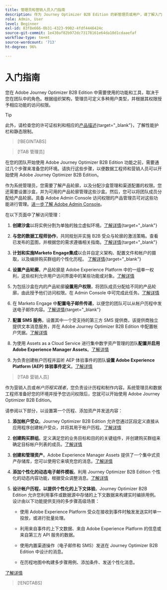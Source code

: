```yaml
---
title: 管理员和营销人员入门指南
description: 作为 Journey Optimizer B2B Edition 的新管理员或用户，请了解入门流程中的关键环节。
role: Admin, User
level: Beginner
exl-id: 83f8e666-0b31-4323-9902-4fdf4446424c
source-git-commit: 1e430af82b972dc73178161e64da10d1cdaaefaf
workflow-type: tm+mt
source-wordcount: '713'
ht-degree: 96%

---
```


# 入门指南

您在 Adobe Journey Optimizer B2B Edition 中需要使用的功能和工具，取决于您在团队中的角色。根据组织架构，管理员可定义多种用户类型，并根据其权限授予相应功能的访问权限。

>[!TIP]
>
>此外，请检查您的许可证权利和相应的[产品描述](https://helpx.adobe.com/cn/legal/product-descriptions/adobe-journey-optimizer-b2b.html){target="_blank"}，了解性能护栏和静态限制。

>[!BEGINTABS]

>[!TAB 管理员]

在您的团队开始使用 Adobe Journey Optimizer B2B Edition 功能之前，需要通过几个步骤来准备您的环境。请执行这些步骤，以便数据工程师和营销人员可以开始使用 Adobe Journey Optimizer B2B Edition。

作为系统管理员，您需要了解产品轮廓，以及分配沙盒管理和渠道配置的权限。您还需要设置沙盒，并为可用的产品轮廓管理这些沙盒。然后，您可以将团队成员分配给产品轮廓。具备 Adobe Admin Console 访问权限的产品管理员可对这些功能进行管理。[进一步了解 Adobe Admin Console](https://helpx.adobe.com/cn/enterprise/using/admin-console.html)。

在以下页面中了解访问管理：

1. **创建沙盒**&#x200B;以将实例分割为单独的独立虚拟环境。[了解详情](https://experienceleague.adobe.com/zh-hans/docs/experience-platform/sandbox/home#understanding-sandboxes){target="_blank"}

1. **与您的数据工程师协作**，共同规划并实施 B2B 受众与轮廓的激活策略。查看已发布的蓝图，并根据您的需求遵循相关指南。[了解详情](https://experienceleague.adobe.com/zh-hans/docs/blueprints-learn/architecture/b2b-activation/overview){target="_blank"}

1. **计划和实施Marketo Engage集成**&#x200B;以合并自定义架构、配置文件和帐户的摄取，以及编排购买群组的个性化历程。 [了解详情](https://experienceleague.adobe.com/en/docs/blueprints-learn/architecture/b2b-activation/b2b-journeys-with-marketo){target="_blank"}

1. **设置产品轮廓**。产品轮廓是 Adobe Experience Platform 中的一组单一权利，这些权利允许用户访问界面中的某些功能或对象。[了解详情](../admin/user-management.md#create-the-marketo-engage-product-profile)

1. 为包括沙盒在内的产品轮廓&#x200B;**设置用户权限**，将团队成员分配给不同的产品轮廓，由此授予他们访问权限。在 Admin Console 中可完成此任务。[了解详情](../admin/user-management.md#create-a-user-group)

1. 在 Marketo Engage 中&#x200B;**配置电子邮件传递**，以便您的团队可以从帐户历程中发送电子邮件内容。[了解详情](https://experienceleague.adobe.com/zh-hans/docs/marketo/using/getting-started/initial-setup/setup-steps#ensure-email-deliverability){target="_blank"}

1. **配置 SMS 服务**。设置其中一个受支持的第三方 SMS 提供商，该提供商独立提供文本消息服务，并在 Adobe Journey Optimizer B2B Edition 中配置帐户凭据。[了解详情](../admin/configure-channels-sms.md)

1. 为使用 Assets as a Cloud Service 进行集中数字资产管理的团队&#x200B;**配置并启用 Adobe Experience Manager Assets**。[了解详情](../admin/configure-aem-repositories.md)

1. 为负责创建帐户历程并监听 AEP 体验事件的团队&#x200B;**设置 Adobe Experience Platform (AEP) 体验事件定义**。[了解详情](../admin/configure-aep-events.md)

>[!TAB 营销人员]

作为营销人员或&#x200B;_帐户历程实践者_，您负责设计历程和制作内容。系统管理员和数据工程师准备好您的环境并授予您访问权限后，您就可以开始使用 Adobe Journey Optimizer B2B Edition。

请参阅以下部分，以设置第一个历程、添加资产并发送内容：

1. **添加帐户受众**。Journey Optimizer B2B Edition 允许您通过区段定义直接从应用程序创建帐户受众，并将其用于帐户历程。[了解详情](../audiences/account-audience-overview.md)

1. **创建购买群组**。定义满足您的业务目标和目的的关键组件，并创建购买群组来确定目标帐户列表的成员。[了解详情](../buying-groups/buying-groups-overview.md)

1. **创建和管理资产**。Adobe Experience Manager Assets 提供了一个集中式资产存储库，您可以使用它来填充您的消息。[了解详情](../content/assets-overview.md)

1. **添加个性化的动态电子邮件模板**。利用 Journey Optimizer B2B Edition 个性化的动态内容功能，根据受众调整消息。[了解详情](../content/email-templates.md)

1. **设计帐户历程，以提供个性化的上下文体验**。Journey Optimizer B2B Edition 允许您利用事件或数据源中存储的上下文数据来构建实时编排用例。设计由以下功能提供支持的多步骤高级场景：

   * 使用 Adobe Experience Platform 受众在接收到事件时触发发送实时单一投放，或进行批量处理。

   * 利用来自事件的上下文数据、来自 Adobe Experience Platform 的信息或来自第三方 API 服务的数据。

   * 使用内置渠道操作（电子邮件和 SMS）发送在 Journey Optimizer B2B Edition 中设计的消息。

   * 在历程地图中构建多步骤用例、添加条件、发送个性化消息。

[了解详情](../journeys/journey-overview.md)

>[!ENDTABS]

